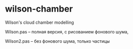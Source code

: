 # wilson-chamber
Wilson's cloud chamber modelling

Wilson.pas – полная версия, с рисованием фонового шума,

Wilson2.pas – без фонового шума, только частицы
